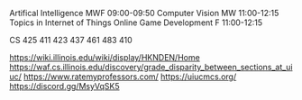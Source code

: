 Artifical Intelligence          MWF     09:00-09:50
Computer Vision                 MW      11:00-12:15
Topics in Internet of Things    Online
Game Development                F       11:00-12:15

CS 425 411 423 437 461 483 410

https://wiki.illinois.edu/wiki/display/HKNDEN/Home
https://waf.cs.illinois.edu/discovery/grade_disparity_between_sections_at_uiuc/
https://www.ratemyprofessors.com/
https://uiucmcs.org/
https://discord.gg/MsyVqSK5





